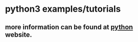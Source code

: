 # python3 examples/tutorials

## more information can be found at [python](https://python.org) website.
